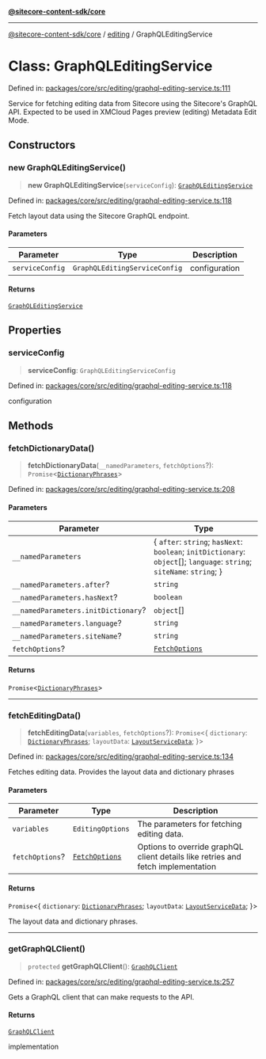 [**@sitecore-content-sdk/core**](../../README.md)

***

[@sitecore-content-sdk/core](../../README.md) / [editing](../README.md) / GraphQLEditingService

# Class: GraphQLEditingService

Defined in: [packages/core/src/editing/graphql-editing-service.ts:111](https://github.com/Sitecore/content-sdk/blob/bc4d59e76288877091ea87e0b1f0d7300950e831/packages/core/src/editing/graphql-editing-service.ts#L111)

Service for fetching editing data from Sitecore using the Sitecore's GraphQL API.
Expected to be used in XMCloud Pages preview (editing) Metadata Edit Mode.

## Constructors

### new GraphQLEditingService()

> **new GraphQLEditingService**(`serviceConfig`): [`GraphQLEditingService`](GraphQLEditingService.md)

Defined in: [packages/core/src/editing/graphql-editing-service.ts:118](https://github.com/Sitecore/content-sdk/blob/bc4d59e76288877091ea87e0b1f0d7300950e831/packages/core/src/editing/graphql-editing-service.ts#L118)

Fetch layout data using the Sitecore GraphQL endpoint.

#### Parameters

| Parameter | Type | Description |
| ------ | ------ | ------ |
| `serviceConfig` | `GraphQLEditingServiceConfig` | configuration |

#### Returns

[`GraphQLEditingService`](GraphQLEditingService.md)

## Properties

### serviceConfig

> **serviceConfig**: `GraphQLEditingServiceConfig`

Defined in: [packages/core/src/editing/graphql-editing-service.ts:118](https://github.com/Sitecore/content-sdk/blob/bc4d59e76288877091ea87e0b1f0d7300950e831/packages/core/src/editing/graphql-editing-service.ts#L118)

configuration

## Methods

### fetchDictionaryData()

> **fetchDictionaryData**(`__namedParameters`, `fetchOptions`?): `Promise`\<[`DictionaryPhrases`](../../i18n/interfaces/DictionaryPhrases.md)\>

Defined in: [packages/core/src/editing/graphql-editing-service.ts:208](https://github.com/Sitecore/content-sdk/blob/bc4d59e76288877091ea87e0b1f0d7300950e831/packages/core/src/editing/graphql-editing-service.ts#L208)

#### Parameters

| Parameter | Type |
| ------ | ------ |
| `__namedParameters` | \{ `after`: `string`; `hasNext`: `boolean`; `initDictionary`: `object`[]; `language`: `string`; `siteName`: `string`; \} |
| `__namedParameters.after`? | `string` |
| `__namedParameters.hasNext`? | `boolean` |
| `__namedParameters.initDictionary`? | `object`[] |
| `__namedParameters.language`? | `string` |
| `__namedParameters.siteName`? | `string` |
| `fetchOptions`? | [`FetchOptions`](../../client/type-aliases/FetchOptions.md) |

#### Returns

`Promise`\<[`DictionaryPhrases`](../../i18n/interfaces/DictionaryPhrases.md)\>

***

### fetchEditingData()

> **fetchEditingData**(`variables`, `fetchOptions`?): `Promise`\<\{ `dictionary`: [`DictionaryPhrases`](../../i18n/interfaces/DictionaryPhrases.md); `layoutData`: [`LayoutServiceData`](../../layout/interfaces/LayoutServiceData.md); \}\>

Defined in: [packages/core/src/editing/graphql-editing-service.ts:134](https://github.com/Sitecore/content-sdk/blob/bc4d59e76288877091ea87e0b1f0d7300950e831/packages/core/src/editing/graphql-editing-service.ts#L134)

Fetches editing data. Provides the layout data and dictionary phrases

#### Parameters

| Parameter | Type | Description |
| ------ | ------ | ------ |
| `variables` | `EditingOptions` | The parameters for fetching editing data. |
| `fetchOptions`? | [`FetchOptions`](../../client/type-aliases/FetchOptions.md) | Options to override graphQL client details like retries and fetch implementation |

#### Returns

`Promise`\<\{ `dictionary`: [`DictionaryPhrases`](../../i18n/interfaces/DictionaryPhrases.md); `layoutData`: [`LayoutServiceData`](../../layout/interfaces/LayoutServiceData.md); \}\>

The layout data and dictionary phrases.

***

### getGraphQLClient()

> `protected` **getGraphQLClient**(): [`GraphQLClient`](../../index/interfaces/GraphQLClient.md)

Defined in: [packages/core/src/editing/graphql-editing-service.ts:257](https://github.com/Sitecore/content-sdk/blob/bc4d59e76288877091ea87e0b1f0d7300950e831/packages/core/src/editing/graphql-editing-service.ts#L257)

Gets a GraphQL client that can make requests to the API.

#### Returns

[`GraphQLClient`](../../index/interfaces/GraphQLClient.md)

implementation
